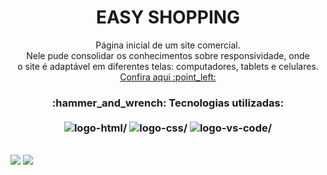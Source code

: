 <h1 align="center"> EASY SHOPPING </h1>

<p align="center"> Página inicial de um site comercial. 
<br> Nele pude consolidar os conhecimentos sobre responsividade, onde 
<br> o site é adaptável em diferentes telas: computadores, tablets e celulares. <a href="https://raquelferreira1.github.io/Easy-Shopping/"/> <br> Confira aqui :point_left:	</a></p>

<h3 align="center"> :hammer_and_wrench: Tecnologias utilizadas: 
<br><br>

<img src="https://camo.githubusercontent.com/c8d13e1c596a6726b1da8475a9299fac133f95ef009083b48be01f975a44987e/68747470733a2f2f696d672e736869656c64732e696f2f62616467652f2d48544d4c2d3035313232413f7374796c653d666c6174266c6f676f3d48544d4c35" alt=logo-html/>
<img src="https://camo.githubusercontent.com/d738d76484d50c8345c2d01e39364b707285bc7936140858e7909dfe6424efb2/68747470733a2f2f696d672e736869656c64732e696f2f62616467652f2d4353532d3035313232413f7374796c653d666c6174266c6f676f3d43535333266c6f676f436f6c6f723d313537324236" alt=logo-css/>
<img src="https://camo.githubusercontent.com/639d2f4c43a01e8f0382589b9e2dae1d20161b6ec0bc9a40dcd99917f1b2286d/68747470733a2f2f696d672e736869656c64732e696f2f62616467652f2d5653436f64652d3030374143433f7374796c653d666c61742d737175617265266c6f676f3d76697375616c2d73747564696f2d636f6465266c6f676f436f6c6f723d7768697465" alt=logo-vs-code/> </h3>
<br>

<img src="https://github.com/raquelferreira1/Projeto-Easy-Shopping-Responsivo/blob/master/celular.png?raw=true">

<img src="https://github.com/raquelferreira1/Projeto-Easy-Shopping-Responsivo/blob/master/desktop.png?raw=true">

